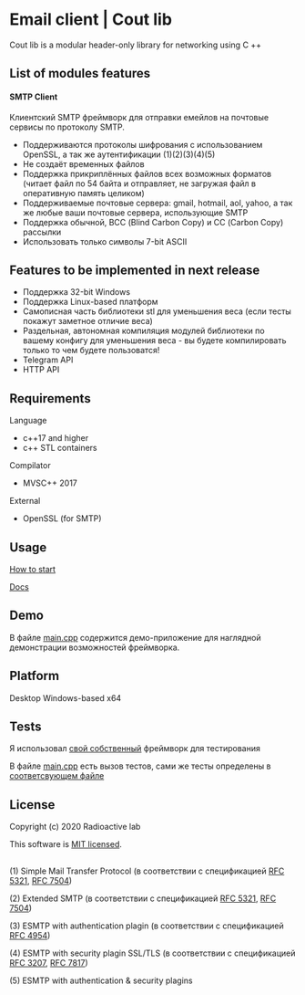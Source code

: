 # **Email client | Cout lib**
Cout lib is a modular header-only library for networking using C ++
## List of modules features
#### SMTP Client
  Клиентский SMTP фреймворк для отправки емейлов на почтовые сервисы по протоколу SMTP.
- Поддерживаются протоколы шифрования с использованием OpenSSL, а так же аутентификации (1)(2)(3)(4)(5)
- Не создаёт временных файлов
- Поддержка прикриплённых файлов всех возможных форматов (читает файл по 54 байта и отправляет, не загружая файл в оперативную память целиком)
- Поддерживаемые почтовые сервера: gmail, hotmail, aol, yahoo, а так же любые ваши почтовые сервера, использующие SMTP
- Поддержка обычной, ВСС (Blind Carbon Copy) и СС (Carbon Copy) рассылки
- Использовать только символы 7-bit ASCII

## Features to be implemented in next release
- Поддержка 32-bit Windows 
- Поддержка Linux-based платформ
- Самописная часть библиотеки stl для уменьшения веса (если тесты покажут заметное отличие веса)
- Раздельная, автономная компиляция модулей библиотеки по вашему конфигу для уменьшения веса - вы будете компилировать только то чем будете пользоватся!
- Telegram API
- HTTP API

## Requirements
Language
- c++17 and higher
- c++ STL containers

Compilator
- MVSC++ 2017

External
- OpenSSL (for SMTP)

## Usage
[How to start](https://github.com/imnetcat/cout/wiki/How-to-start)

[Docs](https://github.com/imnetcat/cout/wiki)

## Demo
В файле [main.cpp](https://github.com/imnetcat/cout/blob/master/main.cpp) содержится демо-приложение для наглядной демонстрации возможностей фреймворка.

## **Platform**
Desktop Windows-based x64

## **Tests**
Я использовал [свой собственный](https://github.com/imnetcat/cout/tree/master/core/testing) фреймворк для тестирования

В файле [main.cpp](https://github.com/imnetcat/cout/blob/master/main.cpp) есть вызов тестов, сами же тесты определены в [соответсвующем файле](https://github.com/imnetcat/cout/blob/master/tests.cpp)

## License
Copyright (c) 2020 Radioactive lab

This software is [MIT licensed](./LICENSE).

## 

(1) Simple Mail Transfer Protocol (в соответствии с спецификацией [RFC 5321](https://tools.ietf.org/html/rfc5321 "Documentation"), [RFC 7504](https://tools.ietf.org/html/rfc7504 "Documentation"))

(2) Extended SMTP (в соответствии с спецификацией [RFC 5321](https://tools.ietf.org/html/rfc5321 "Documentation"), [RFC 7504](https://tools.ietf.org/html/rfc7504 "Documentation"))

(3) ESMTP with authentication plagin (в соответствии с спецификацией [RFC 4954](http://www.rfc-editor.org/rfc/rfc4954 "Documentation"))

(4) ESMTP with security plagin SSL/TLS (в соответствии с спецификацией [RFC 3207](https://tools.ietf.org/html/rfc3207 "Documentation"), [RFC 7817](https://tools.ietf.org/html/rfc7817 "Documentation"))

(5) ESMTP with authentication & security plagins

